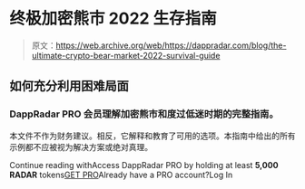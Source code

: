 # 终极加密熊市 2022 生存指南

> 原文：<https://web.archive.org/web/https://dappradar.com/blog/the-ultimate-crypto-bear-market-2022-survival-guide>

## 如何充分利用困难局面

### DappRadar PRO 会员理解加密熊市和度过低迷时期的完整指南。

本文件不作为财务建议。相反，它解释和教育了可用的选项。本指南中给出的所有示例都不应被视为解决方案或绝对真理。

Continue reading withAccess DappRadar PRO by holding at least **5,000 RADAR** tokens[GET PRO](https://web.archive.org/web/20221208052008/https://dappradar.com/token/pro)Already have a PRO account?Log In